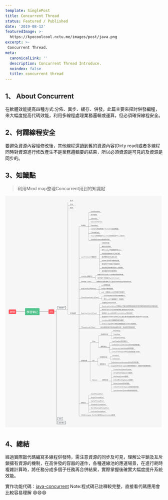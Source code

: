 ```yaml
---
template: SinglePost
title: Concurrent Thread
status: Featured / Published
date: '2019-08-12'
featuredImage: >-
  https://kyocoolcool.nctu.me/images/post/java.png
excerpt: >-
 Concurrent Thread.
meta:
  canonicalLink: ''
  description: Concurrent Thread Introduce.
  noindex: false
  title: concurrent thread
---
```

## 1、 About Concurrent

在軟體效能提高四種方式:分佈、異步、緩存、併發，此篇主要來探討併發編程，來大幅度提高代碼效能，利用多線程處理業務邏輯或運算，但必須確保線程安全。

## 2、何謂線程安全

要避免資源內容經修改後，其他線程還讀到舊的資源內容(Dirty read)或者多線程同時對資源進行修改產生不是業務邏輯要的結果，所以必須資源是可見的及資源是同步的。

## 3、知識點

> 利用Mind map整理Concurrent用到的知識點

![post-1](../../static/images/post/20190812/20190812-post-1.png)

## 4、總結

經過實際敲代碼編寫多線程併發時，需注意資源的同步及可見，理解公平鎖及互斥鎖擁有資源的機制，在高併發的容器的運作，各種連線池的應運場景，在進行耗時複雜計算時，將任務分成多個子任務再合併結果，實際掌握後確實大幅度提升系統效能。

實作功能代碼：[java-concurrent](https://github.com/kyocoolcool/java-tutorial/tree/master/java-concurrent)
Note:程式碼已註釋較完整，直接看代碼應用會比較容易理解 😄😄😄
